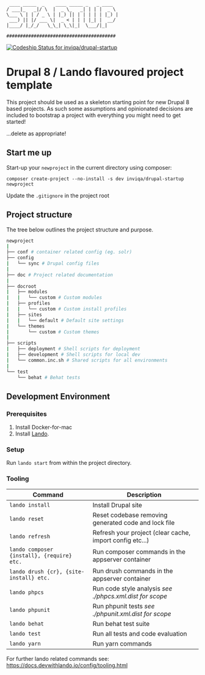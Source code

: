 ```
 ____ _____  _    ____ _____ _   _ ____  
/ ___|_   _|/ \  |  _ \_   _| | | |  _ \ 
\___ \ | | / _ \ | |_) || | | | | | |_) |
 ___) || |/ ___ \|  _ < | | | |_| |  __/ 
|____/ |_/_/   \_\_| \_\|_|  \___/|_|    

########################################
```

[![Codeship Status for inviqa/drupal-startup](https://app.codeship.com/projects/0e9dd740-1689-0137-368c-02228243811b/status?branch=develop)](https://app.codeship.com/projects/327924)

# Drupal 8 / Lando flavoured project template

This project should be used as a skeleton starting point for new Drupal 8 based projects. As such some assumptions
and opinionated decisions are included to bootstrap a project with everything you might need to get started!

...delete as appropriate!

## Start me up

Start-up your `newproject` in the current directory using composer:

`composer create-project --no-install -s dev inviqa/drupal-startup newproject`

Update the `.gitignore` in the project root

## Project structure

The tree below outlines the project structure and purpose.

```bash
newproject
|
├── conf # container related config (eg. solr)
├── config
|   └── sync # Drupal config files
|
├── doc # Project related documentation 
|
├── docroot
|   ├── modules
|   |   └── custom # Custom modules
|   ├── profiles
|   |   └── custom # Custom install profiles
|   ├── sites
|   |   └── default # Default site settings
|   └── themes 
|       └── custom # Custom themes
|
├── scripts
|   ├── deployment # Shell scripts for deployment
|   ├── development # Shell scripts for local dev
|   └── common.inc.sh # Shared scripts for all environments
|
└── test
    └── behat # Behat tests
``` 


## Development Environment

### Prerequisites

1. Install Docker-for-mac
2. Install [Lando](https://docs.devwithlando.io/installation/installing.html).

### Setup

Run `lando start` from within the project directory.

### Tooling

| Command                                       | Description                                             |
|---                                            |---                                                      |
|`lando install`                                |Install Drupal site                                      |
|`lando reset`                                  |Reset codebase removing generated code and lock file     |
|`lando refresh`                                |Refresh your project (clear cache, import config etc...) |
|`lando composer {install}, {require} etc.`     |Run composer commands in the appserver container         |
|`lando drush {cr}, {site-install} etc.`        |Run drush commands in the appserver container            |
|`lando phpcs`                                  |Run code style analysis _see ./phpcs.xml.dist for scope_ |
|`lando phpunit`                                |Run phpunit tests _see ./phpunit.xml.dist for scope_     |
|`lando behat`                                  |Run behat test suite                                     |
|`lando test`                                   |Run all tests and code evaluation                        |
|`lando yarn`                                   |Run yarn commands                                        |

For further lando related commands see: https://docs.devwithlando.io/config/tooling.html
